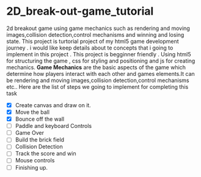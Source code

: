 # 2D_break-out-game_tutorial
2d breakout game using game mechanics such as rendering and moving images,collision detection,control mechanisms and winning and losing state. This project is turtorial project of my html5 game development journey . i would like keep details about te concepts that i going to implement in this project .
This project is begginner friendly . 
Using html5 for structuring the game , css for styling and positioning and js for creating mechanics.
**Game Mechanics** are the basic aspects of the game which determine how players interact with each other and games elements.It can be rendering and moving images,collision detection,control mechanisms etc.. 
Here are the list of steps we going to implement for completing this task
- [x]  Create canvas and draw on it.
- [x]  Move the ball
- [x]  Bounce off the wall
- [ ]  Paddle and keyboard Controls
- [ ]  Game Over
- [ ]  Build the brick field
- [ ]  Collision Detection
- [ ]  Track the score and win
- [ ]  Mouse controls
- [ ]  Finishing up.
